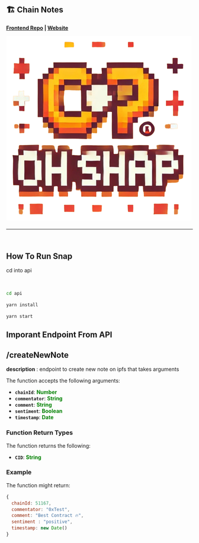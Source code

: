 ## 🏗 Chain Notes


<h4 >
  <a href="https://github.com/chain-notes-brussels/chain-notes-snap">Frontend Repo</a> |
  <a href="https://chain-notes.vercel.app/">Website</a>

  ![logo](assets/logo.png)

<h4>

---
&nbsp;

## How To Run Snap 
cd into api

&nbsp;

```bash
cd api
```
```bash
yarn install
```
```bash
yarn start
```

## Imporant Endpoint From API

  ## /createNewNote
   **description** :  endpoint to create new note on ipfs that takes arguments

The function accepts the following arguments:

- **`chainId`**: <span style="color:green;">**Number**</span>
- **`commentator`**: <span style="color:green;">**String**</span>
- **`comment`**: <span style="color:green;">**String**</span>
- **`sentiment`**: <span style="color:green;">**Boolean**</span>
- **`timestamp`**: <span style="color:green;">**Date**</span>

### Function Return Types

The function returns the following:

- **`CID`**: <span style="color:green;">**String**</span>


### Example

The function might return:

```javascript
{
  chainId: 51167,
  commentator: "0xTest",
  comment: "Best Contract 🔥",
  sentiment : "positive",
  timestamp: new Date()
}


